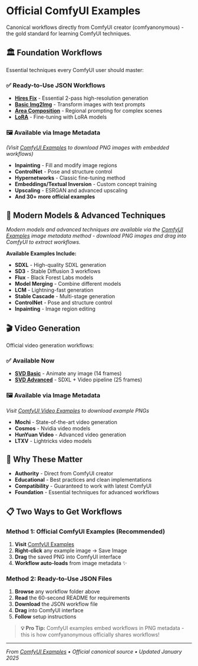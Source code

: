 # Official ComfyUI Examples

Canonical workflows directly from ComfyUI creator (comfyanonymous) - the gold standard for learning ComfyUI techniques.

## 🏛️ Foundation Workflows

Essential techniques every ComfyUI user should master:

### ✅ **Ready-to-Use JSON Workflows**
- **[Hires Fix](hires-fix/)** - Essential 2-pass high-resolution generation  
- **[Basic Img2Img](img2img-basic/)** - Transform images with text prompts
- **[Area Composition](area-composition/)** - Regional prompting for complex scenes
- **[LoRA](lora/)** - Fine-tuning with LoRA models

### 🖼️ **Available via Image Metadata** 
*(Visit [ComfyUI Examples](https://comfyanonymous.github.io/ComfyUI_examples/) to download PNG images with embedded workflows)*
- **Inpainting** - Fill and modify image regions
- **ControlNet** - Pose and structure control  
- **Hypernetworks** - Classic fine-tuning method
- **Embeddings/Textual Inversion** - Custom concept training
- **Upscaling** - ESRGAN and advanced upscaling
- **And 30+ more official examples**

## 🎨 Modern Models & Advanced Techniques

*Modern models and advanced techniques are available via the [ComfyUI Examples](https://comfyanonymous.github.io/ComfyUI_examples/) image metadata method - download PNG images and drag into ComfyUI to extract workflows.*

**Available Examples Include:**
- **SDXL** - High-quality SDXL generation
- **SD3** - Stable Diffusion 3 workflows  
- **Flux** - Black Forest Labs models
- **Model Merging** - Combine different models
- **LCM** - Lightning-fast generation
- **Stable Cascade** - Multi-stage generation
- **ControlNet** - Pose and structure control
- **Inpainting** - Image region editing

## 🎬 Video Generation

Official video generation workflows:

### ✅ **Available Now**
- **[SVD Basic](../../video-generation/official-examples/svd-basic/)** - Animate any image (14 frames)
- **[SVD Advanced](../../video-generation/official-examples/svd-advanced/)** - SDXL + Video pipeline (25 frames)

### 🖼️ **Available via Image Metadata**
*Visit [ComfyUI Video Examples](https://comfyanonymous.github.io/ComfyUI_examples/video/) to download example PNGs*
- **Mochi** - State-of-the-art video generation
- **Cosmos** - Nvidia video models  
- **HunYuan Video** - Advanced video generation
- **LTXV** - Lightricks video models

## 🎯 Why These Matter

- **Authority** - Direct from ComfyUI creator
- **Educational** - Best practices and clean implementations
- **Compatibility** - Guaranteed to work with latest ComfyUI
- **Foundation** - Essential techniques for advanced workflows

## 📋 Two Ways to Get Workflows

### **Method 1: Official ComfyUI Examples (Recommended)**
1. **Visit** [ComfyUI Examples](https://comfyanonymous.github.io/ComfyUI_examples/)  
2. **Right-click** any example image → Save Image
3. **Drag** the saved PNG into ComfyUI interface
4. **Workflow auto-loads** from image metadata ✨

### **Method 2: Ready-to-Use JSON Files**
1. **Browse** any workflow folder above
2. **Read** the 60-second README for requirements  
3. **Download** the JSON workflow file
4. **Drag** into ComfyUI interface
5. **Follow** setup instructions

> **💡 Pro Tip:** ComfyUI examples embed workflows in PNG metadata - this is how comfyanonymous officially shares workflows!

---
*From [ComfyUI Examples](https://comfyanonymous.github.io/ComfyUI_examples/) • Official canonical source • Updated January 2025*
